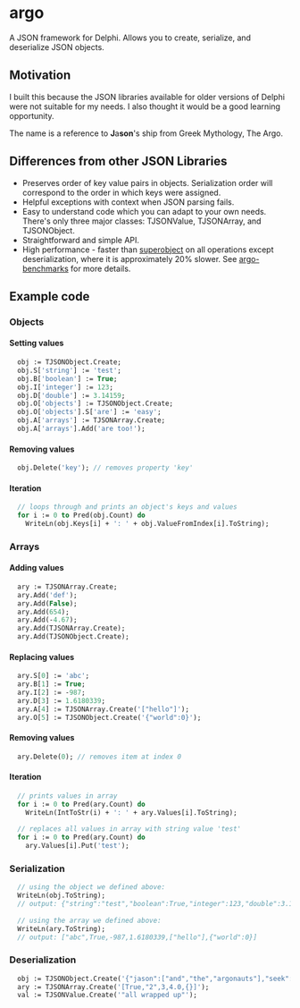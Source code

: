 # argo
A JSON framework for Delphi.  Allows you to create, serialize, and deserialize JSON objects.

## Motivation
I built this because the JSON libraries available for older versions of Delphi were not suitable for my needs.  I also thought it would be a good learning opportunity.

The name is a reference to **J**a**son**'s ship from Greek Mythology, The Argo.

## Differences from other JSON Libraries

- Preserves order of key value pairs in objects.  Serialization order will correspond to the order in which keys were assigned.
- Helpful exceptions with context when JSON parsing fails.
- Easy to understand code which you can adapt to your own needs.  There's only three major classes: TJSONValue, TJSONArray, and TJSONObject.
- Straightforward and simple API.
- High performance - faster than [superobject](https://github.com/hgourvest/superobject) on all operations except deserialization, where it is approximately 20% slower.  See [argo-benchmarks](https://github.com/matortheeternal/argo-benchmarks) for more details.

## Example code

### Objects

#### Setting values

```pas
  obj := TJSONObject.Create;
  obj.S['string'] := 'test';
  obj.B['boolean'] := True;
  obj.I['integer'] := 123;
  obj.D['double'] := 3.14159;
  obj.O['objects'] := TJSONObject.Create;
  obj.O['objects'].S['are'] := 'easy';
  obj.A['arrays'] := TJSONArray.Create;
  obj.A['arrays'].Add('are too!');
```

#### Removing values

```pas
  obj.Delete('key'); // removes property 'key'
```

#### Iteration

```pas
  // loops through and prints an object's keys and values
  for i := 0 to Pred(obj.Count) do
    WriteLn(obj.Keys[i] + ': ' + obj.ValueFromIndex[i].ToString);
```

### Arrays

#### Adding values

```pas
  ary := TJSONArray.Create;
  ary.Add('def');
  ary.Add(False);
  ary.Add(654);
  ary.Add(-4.67);
  ary.Add(TJSONArray.Create);
  ary.Add(TJSONObject.Create);
```

#### Replacing values

```pas
  ary.S[0] := 'abc';
  ary.B[1] := True;
  ary.I[2] := -987;
  ary.D[3] := 1.6180339;
  ary.A[4] := TJSONArray.Create('["hello"]');
  ary.O[5] := TJSONObject.Create('{"world":0}');
```

#### Removing values

```pas
  ary.Delete(0); // removes item at index 0
```

#### Iteration

```pas
  // prints values in array
  for i := 0 to Pred(ary.Count) do
    WriteLn(IntToStr(i) + ': ' + ary.Values[i].ToString);
    
  // replaces all values in array with string value 'test'
  for i := 0 to Pred(ary.Count) do
    ary.Values[i].Put('test');
```

### Serialization

```pas
  // using the object we defined above:
  WriteLn(obj.ToString);
  // output: {"string":"test","boolean":True,"integer":123,"double":3.14159,"object":{"objects":"are easy"},"arrays":["are too!"]}
  
  // using the array we defined above:
  WriteLn(ary.ToString);
  // output: ["abc",True,-987,1.6180339,["hello"],{"world":0}]
```

### Deserialization

```pas
  obj := TJSONObject.Create('{"jason":["and","the","argonauts"],"seek":"the golden fleece"}');
  ary := TJSONArray.Create('[True,"2",3,4.0,{}]');
  val := TJSONValue.Create('"all wrapped up"');
```

